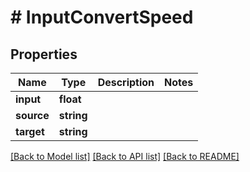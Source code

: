 # # InputConvertSpeed

## Properties

Name | Type | Description | Notes
------------ | ------------- | ------------- | -------------
**input** | **float** |  |
**source** | **string** |  |
**target** | **string** |  |

[[Back to Model list]](../../README.md#models) [[Back to API list]](../../README.md#endpoints) [[Back to README]](../../README.md)
